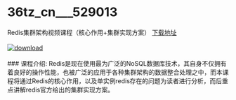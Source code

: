 # 36tz_cn___529013
Redis集群架构视频课程（核心作用+集群实现方案）
[下载地址](http://www.36tz.cn/article/529013 "下载地址")
<br/></br>[![download](http://36tz.cn/muke_img/2019_11_356-80-300x169.jpg "下载地址")](http://www.36tz.cn/article/529013 "下载地址")
<br/></br>### 课程介绍:
Redis是现在使用最为广泛的NoSQL数据库技术，其自身不仅拥有着良好的操作性能，也被广泛的应用于各种集群架构的数据整合处理之中，而本课程将通过Redis的核心作用，以及单实例redis存在的问题为读者进行分析，而后重点讲解redis官方给出的集群实现方案。


 
